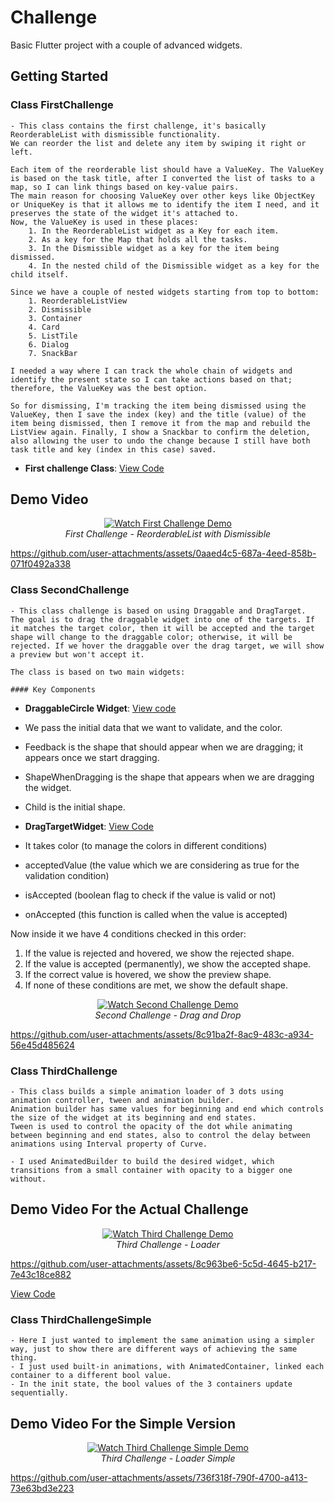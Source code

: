 # Challenge

Basic Flutter project with a couple of advanced widgets.
## Getting Started


### Class FirstChallenge
    - This class contains the first challenge, it's basically ReorderableList with dismissible functionality.
    We can reorder the list and delete any item by swiping it right or left.

    Each item of the reorderable list should have a ValueKey. The ValueKey is based on the task title, after I converted the list of tasks to a map, so I can link things based on key-value pairs.
    The main reason for choosing ValueKey over other keys like ObjectKey or UniqueKey is that it allows me to identify the item I need, and it preserves the state of the widget it's attached to.
    Now, the ValueKey is used in these places:
        1. In the ReorderableList widget as a Key for each item.
        2. As a key for the Map that holds all the tasks.
        3. In the Dismissible widget as a key for the item being dismissed.
        4. In the nested child of the Dismissible widget as a key for the child itself.

    Since we have a couple of nested widgets starting from top to bottom:
        1. ReorderableListView
        2. Dismissible
        3. Container
        4. Card
        5. ListTile
        6. Dialog
        7. SnackBar

    I needed a way where I can track the whole chain of widgets and identify the present state so I can take actions based on that; therefore, the ValueKey was the best option.

    So for dismissing, I'm tracking the item being dismissed using the ValueKey, then I save the index (key) and the title (value) of the item being dismissed, then I remove it from the map and rebuild the ListView again. Finally, I show a Snackbar to confirm the deletion, also allowing the user to undo the change because I still have both task title and key (index in this case) saved.

- **First challenge Class**: [View Code](./lib/first_challenge.dart#L5-L123)

## Demo Video

<div align="center">
  <a href="./materials/first_challenge.mp4" title="First Challenge Demo">
    <img src="https://img.shields.io/badge/Watch-First%20Challenge%20Demo-blue?style=for-the-badge&logo=github" alt="Watch First Challenge Demo">
  </a>
  <br>
  <em>First Challenge - ReorderableList with Dismissible</em>
</div>



https://github.com/user-attachments/assets/0aaed4c5-687a-4eed-858b-071f0492a338





### Class SecondChallenge
    - This class challenge is based on using Draggable and DragTarget.
    The goal is to drag the draggable widget into one of the targets. If it matches the target color, then it will be accepted and the target shape will change to the draggable color; otherwise, it will be rejected. If we hover the draggable over the drag target, we will show a preview but won't accept it.

    The class is based on two main widgets:

    #### Key Components

- **DraggableCircle Widget**: [View code](./lib/second_challenge.dart#L80-L94) 

- We pass the initial data that we want to validate, and the color.
- Feedback is the shape that should appear when we are dragging; it appears once we start dragging.
- ShapeWhenDragging is the shape that appears when we are dragging the widget.
- Child is the initial shape.

- **DragTargetWidget**: [View Code](./lib/second_challenge.dart#L96-L187)

- It takes color (to manage the colors in different conditions)
- acceptedValue (the value which we are considering as true for the validation condition)
- isAccepted (boolean flag to check if the value is valid or not)
- onAccepted (this function is called when the value is accepted)

Now inside it we have 4 conditions checked in this order:
1. If the value is rejected and hovered, we show the rejected shape.
2. If the value is accepted (permanently), we show the accepted shape.
3. If the correct value is hovered, we show the preview shape.
4. If none of these conditions are met, we show the default shape.

<div align="center">
  <a href="./materials/second_challenge.mp4" title="Second Challenge Demo">
    <img src="https://img.shields.io/badge/Watch-Second%20Challenge%20Demo-blue?style=for-the-badge&logo=github" alt="Watch Second Challenge Demo">
  </a>
  <br>
  <em>Second Challenge - Drag and Drop</em>
</div>




https://github.com/user-attachments/assets/8c91ba2f-8ac9-483c-a934-56e45d485624






### Class ThirdChallenge
    - This class builds a simple animation loader of 3 dots using animation controller, tween and animation builder.
    Animation builder has same values for beginning and end which controls the size of the widget at its beginning and end states.
    Tween is used to control the opacity of the dot while animating between beginning and end states, also to control the delay between animations using Interval property of Curve.

    - I used AnimatedBuilder to build the desired widget, which transitions from a small container with opacity to a bigger one without.



## Demo Video For the Actual Challenge


<div align="center">
  <a href="./materials/third_challenge_actual.mp4" title="Third Challenge Demo">
    <img src="https://img.shields.io/badge/Watch-Third%20Challenge%20Demo-blue?style=for-the-badge&logo=github" alt="Watch Third Challenge Demo">
  </a>
  <br>
  <em>Third Challenge - Loader</em>
</div>



https://github.com/user-attachments/assets/8c963be6-5c5d-4645-b217-7e43c18ce882





[View Code](./lib/third_challenge.dart#L104-L193)

### Class ThirdChallengeSimple

    - Here I just wanted to implement the same animation using a simpler way, just to show there are different ways of achieving the same thing.
    - I just used built-in animations, with AnimatedContainer, linked each container to a different bool value.
    - In the init state, the bool values of the 3 containers update sequentially.

## Demo Video For the Simple Version

<div align="center">
  <a href="./materials/third_challenge_simple.mp4" title="Third Challenge Simple Demo">
    <img src="https://img.shields.io/badge/Watch-Third%20Challenge%20Simple%20Demo-blue?style=for-the-badge&logo=github" alt="Watch Third Challenge Simple Demo">
  </a>
  <br>
  <em>Third Challenge - Loader Simple</em>
</div>



https://github.com/user-attachments/assets/736f318f-790f-4700-a413-73e63bd3e223



